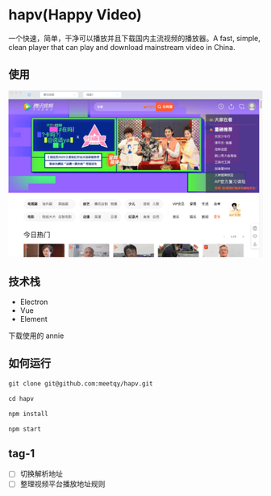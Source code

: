 # hapv(Happy Video)

一个快速，简单，干净可以播放并且下载国内主流视频的播放器。A fast, simple, clean player that can play and download mainstream video in China.

## 使用

![](./preview/preview.png)

## 技术栈

- Electron
- Vue
- Element

下载使用的 annie

## 如何运行

```
git clone git@github.com:meetqy/hapv.git
```

```
cd hapv
```

```
npm install
```

```
npm start
```

## tag-1

- [ ] 切换解析地址
- [ ] 整理视频平台播放地址规则
